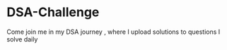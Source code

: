 # DSA-Challenge
Come join me in my DSA journey , where I upload solutions to questions I solve daily
